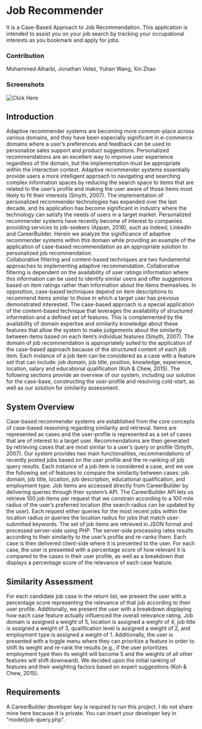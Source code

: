 # Job Recommender
It is a Case-Based Approach to Job Recommendation. This application is intended to assist you on your job search by tracking your occupational interests as you bookmark and apply for jobs.

### Contribution
Mohammed Alharbi, Jonathan Velez, Yuhan Wang, Xin Zhao

### Screenshots
![Click Here](Screenshots#README)

## Introduction
Adaptive recommender systems are becoming more common-place across various domains, and they have been especially significant in e-commerce domains where a user’s preferences and feedback can be used to personalize sales support and product suggestions. Personalized recommendations are an excellent way to improve user experience regardless of the domain, but the implementation must be appropriate within the interaction context. Adaptive recommender systems essentially provide users a more intelligent approach to navigating and searching complex information spaces by reducing the search space to items that are related to the user’s profile and making the user aware of those items most likely to fit their interests (Smyth, 2007). 
The implementation of personalized recommender technologies has expanded over the last decade, and its application has become significant in industry where the technology can satisfy the needs of users in a target market. Personalized recommender systems have recently become of interest to companies providing services to job-seekers (Appan, 2016), such as Indeed, LinkedIn and CareerBuilder. Herein we analyze the significance of adaptive recommender systems within this domain while providing an example of the application of case-based recommendation as an appropriate solution to personalized job recommendation.  
Collaborative filtering and content-based techniques are two fundamental approaches to implementing adaptive recommendation. Collaborative filtering is dependent on the availability of user ratings information where this information can be used to identify similar users and offer suggestions based on item ratings rather than information about the items themselves. In opposition, case-based techniques depend on item descriptions to recommend items similar to those in which a target user has previous demonstrated interested. 
The case-based approach is a special application of the content-based technique that leverages the availability of structured information and a defined set of features. This is complemented by the availability of domain expertise and similarity knowledge about these features that allow the system to make judgements about the similarity between items based on each item’s individual features (Smyth, 2007). The domain of job recommendation is appropriately suited to the application of the case-based approach because of the structured content of each job item. Each instance of a job item can be considered as a case with a feature set that can include: job domain, job title, position, knowledge, experience, location, salary and educational qualification (Koh & Chew, 2015). The following sections provide an overview of our system, including our solution for the case-base, constructing the user-profile and resolving cold-start, as well as our solution for similarity assessment.  
## System Overview
Case-based recommender systems are established from the core concepts of case-based reasoning regarding similarity and retrieval. Items are represented as cases and the user-profile is represented as a set of cases that are of interest to a target user. Recommendations are then generated by retrieving cases that are most similar to a user’s query or profile (Smyth, 2007). Our system provides two main functionalities, recommendations of recently posted jobs based on the user profile and the re-ranking of job query results. Each instance of a job item is considered a case, and we use the following set of features to compare the similarity between cases: job domain, job title, location, job description, educational qualification, and employment type. Job items are accessed directly from CareerBuilder by delivering queries through their system’s API. 
The CareerBuilder API lets us retrieve 100 job items per request that we constrain according to a 100 mile radius of the user’s preferred location (the search radius can be updated by the user). Each request either queries for the most recent jobs within the location radius or queries the location radius for jobs that match user-submitted keywords. The set of job items are retrieved in JSON format and processed server-side using PHP. The server-side processing rates results according to their similarity to the user’s profile and re-ranks them. Each case is then delivered client-side where it is presented to the user. For each case, the user is presented with a percentage score of how relevant it is compared to the cases in their user profile, as well as a breakdown that displays a percentage score of the relevance of each case feature.

## Similarity Assessment
For each candidate job case in the return list, we present the user with a percentage score representing the relevance of that job according to their user profile. Additionally, we present the user with a breakdown displaying how each case feature actually influenced the overall relevance rating. Job domain is assigned a weight of 5, location is assigned a weight of 4, job title is assigned a weight of 3, qualification level is assigned a weight of 2, and employment type is assigned a weight of 1. Additionally, the user is presented with a toggle menu where they can prioritize a feature in order to shift its weight and re-rank the results (e.g., if the user prioritizes employment type then its weight will become 5 and the weights of all other features will shift downward). We decided upon the initial ranking of features and their weighting factors based on expert suggestions (Koh & Chew, 2015).

## Requirements
A CareerBuilder developer key is required to run this project. I do not share mine here because it is private. You can insert your developer key in "model/job-query.php".

